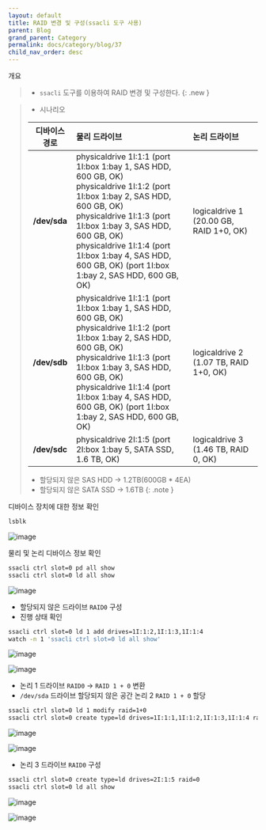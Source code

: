 ```yaml
---
layout: default
title: RAID 변경 및 구성(ssacli 도구 사용)
parent: Blog
grand_parent: Category
permalink: docs/category/blog/37
child_nav_order: desc
---
```


개요

> - `ssacli` 도구를 이용하여 RAID 변경 및 구성한다.
{: .new }

> - 시나리오
> 
> |디바이스 경로|물리 드라이브|논리 드라이브|
> |:---:|:---|:---|
> | **/dev/sda**  | physicaldrive 1I:1:1 (port 1I:box 1:bay 1, SAS HDD, 600 GB, OK)<br>physicaldrive 1I:1:2 (port 1I:box 1:bay 2, SAS HDD, 600 GB, OK)<br>physicaldrive 1I:1:3 (port 1I:box 1:bay 3, SAS HDD, 600 GB, OK)<br>physicaldrive 1I:1:4 (port 1I:box 1:bay 4, SAS HDD, 600 GB, OK) (port 1I:box 1:bay 2, SAS HDD, 600 GB, OK) | logicaldrive 1 (20.00 GB, RAID 1+0, OK)|
> | **/dev/sdb**  | physicaldrive 1I:1:1 (port 1I:box 1:bay 1, SAS HDD, 600 GB, OK)<br>physicaldrive 1I:1:2 (port 1I:box 1:bay 2, SAS HDD, 600 GB, OK)<br>physicaldrive 1I:1:3 (port 1I:box 1:bay 3, SAS HDD, 600 GB, OK)<br>physicaldrive 1I:1:4 (port 1I:box 1:bay 4, SAS HDD, 600 GB, OK) (port 1I:box 1:bay 2, SAS HDD, 600 GB, OK) |logicaldrive 2 (1.07 TB, RAID 1+0, OK) |
> | **/dev/sdc**  | physicaldrive 2I:1:5 (port 2I:box 1:bay 5, SATA SSD, 1.6 TB, OK) | logicaldrive 3 (1.46 TB, RAID 0, OK) |
>
> - 할당되지 않은 SAS HDD → 1.2TB(600GB * 4EA)
> - 할당되지 않은 SATA SSD → 1.6TB
{: .note }

디바이스 장치에 대한 정보 확인 

```bash
lsblk
```

![image](https://user-images.githubusercontent.com/36792594/195021351-0c7c48c3-aa56-4bb7-b80c-3cc2bb94725d.png)

물리 및 논리 디바이스 정보 확인

```bash
ssacli ctrl slot=0 pd all show
ssacli ctrl slot=0 ld all show
```

![image](https://user-images.githubusercontent.com/36792594/195010005-904416e6-ce06-44c1-b746-099c8c04f8e8.png)

- 할당되지 않은 드라이브 `RAID0` 구성
- 진행 상태 확인

```bash
ssacli ctrl slot=0 ld 1 add drives=1I:1:2,1I:1:3,1I:1:4
watch -n 1 'ssacli ctrl slot=0 ld all show'
```

![image](https://user-images.githubusercontent.com/36792594/195006045-67bffd8b-5eab-4f10-beda-5dc0caff1e51.png)

![image](https://user-images.githubusercontent.com/36792594/195010358-c9968731-afe9-4ca5-a74d-45b1a4e5d061.png)

- 논리 1 드라이브 `RAID0` → `RAID 1 + 0` 변환
- `/dev/sda` 드라이브 할당되지 않은 공간 논리 2 `RAID 1 + 0` 할당

```bash
ssacli ctrl slot=0 ld 1 modify raid=1+0
ssacli ctrl slot=0 create type=ld drives=1I:1:1,1I:1:2,1I:1:3,1I:1:4 raid=1+0
```

![image](https://user-images.githubusercontent.com/36792594/195011441-3c76c191-0673-43d3-a5ed-e9a1b922787b.png)

![image](https://user-images.githubusercontent.com/36792594/195012158-a3ce07b8-835d-4421-8558-5350b50514af.png)

- 논리 3 드라이브 `RAID0` 구성

```bash
ssacli ctrl slot=0 create type=ld drives=2I:1:5 raid=0
ssacli ctrl slot=0 ld all show
```

![image](https://user-images.githubusercontent.com/36792594/195012574-efeccd39-589a-460d-b081-21403d702848.png)

![image](https://user-images.githubusercontent.com/36792594/195019325-0169e3bb-8534-4f9c-afca-8b8ff7133a47.png)